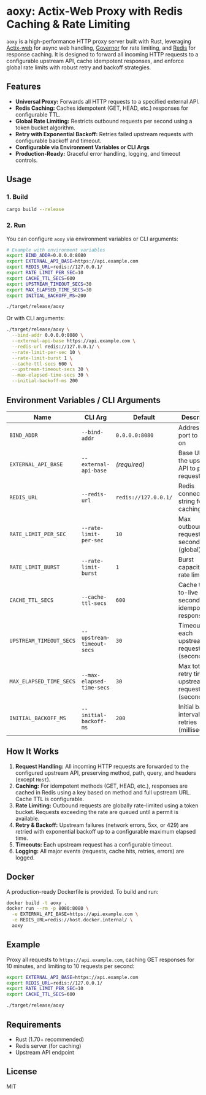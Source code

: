 # aoxy: Actix-Web Proxy with Redis Caching & Rate Limiting

`aoxy` is a high-performance HTTP proxy server built with Rust, leveraging [Actix-web](https://actix.rs/) for async web handling, [Governor](https://docs.rs/governor/) for rate limiting, and [Redis](https://redis.io/) for response caching. It is designed to forward all incoming HTTP requests to a configurable upstream API, cache idempotent responses, and enforce global rate limits with robust retry and backoff strategies.

## Features

- **Universal Proxy:** Forwards all HTTP requests to a specified external API.
- **Redis Caching:** Caches idempotent (GET, HEAD, etc.) responses for configurable TTL.
- **Global Rate Limiting:** Restricts outbound requests per second using a token bucket algorithm.
- **Retry with Exponential Backoff:** Retries failed upstream requests with configurable backoff and timeout.
- **Configurable via Environment Variables or CLI Args**
- **Production-Ready:** Graceful error handling, logging, and timeout controls.

## Usage

### 1. Build

```sh
cargo build --release
```

### 2. Run

You can configure `aoxy` via environment variables or CLI arguments:

```sh
# Example with environment variables
export BIND_ADDR=0.0.0.0:8080
export EXTERNAL_API_BASE=https://api.example.com
export REDIS_URL=redis://127.0.0.1/
export RATE_LIMIT_PER_SEC=10
export CACHE_TTL_SECS=600
export UPSTREAM_TIMEOUT_SECS=30
export MAX_ELAPSED_TIME_SECS=30
export INITIAL_BACKOFF_MS=200

./target/release/aoxy
```

Or with CLI arguments:

```sh
./target/release/aoxy \
  --bind-addr 0.0.0.0:8080 \
  --external-api-base https://api.example.com \
  --redis-url redis://127.0.0.1/ \
  --rate-limit-per-sec 10 \
  --rate-limit-burst 1 \
  --cache-ttl-secs 600 \
  --upstream-timeout-secs 30 \
  --max-elapsed-time-secs 30 \
  --initial-backoff-ms 200
```

## Environment Variables / CLI Arguments

| Name                    | CLI Arg                  | Default                | Description                                                      |
|-------------------------|--------------------------|------------------------|------------------------------------------------------------------|
| `BIND_ADDR`             | `--bind-addr`            | `0.0.0.0:8080`         | Address and port to listen on                                    |
| `EXTERNAL_API_BASE`     | `--external-api-base`    | *(required)*           | Base URL of the upstream API to proxy requests to                |
| `REDIS_URL`             | `--redis-url`            | `redis://127.0.0.1/`   | Redis connection string for caching                              |
| `RATE_LIMIT_PER_SEC`    | `--rate-limit-per-sec`   | `10`                   | Max outbound requests per second (global)                        |
| `RATE_LIMIT_BURST`      | `--rate-limit-burst`     | `1`                    | Burst capacity for rate limiting                                 |
| `CACHE_TTL_SECS`        | `--cache-ttl-secs`       | `600`                  | Cache time-to-live in seconds for idempotent responses           |
| `UPSTREAM_TIMEOUT_SECS` | `--upstream-timeout-secs`| `30`                   | Timeout for each upstream request (seconds)                      |
| `MAX_ELAPSED_TIME_SECS` | `--max-elapsed-time-secs`| `30`                   | Max total retry time for upstream requests (seconds)             |
| `INITIAL_BACKOFF_MS`    | `--initial-backoff-ms`   | `200`                  | Initial backoff interval for retries (milliseconds)              |

## How It Works

1. **Request Handling:** All incoming HTTP requests are forwarded to the configured upstream API, preserving method, path, query, and headers (except `Host`).
2. **Caching:** For idempotent methods (GET, HEAD, etc.), responses are cached in Redis using a key based on method and full upstream URL. Cache TTL is configurable.
3. **Rate Limiting:** Outbound requests are globally rate-limited using a token bucket. Requests exceeding the rate are queued until a permit is available.
4. **Retry & Backoff:** Upstream failures (network errors, 5xx, or 429) are retried with exponential backoff up to a configurable maximum elapsed time.
5. **Timeouts:** Each upstream request has a configurable timeout.
6. **Logging:** All major events (requests, cache hits, retries, errors) are logged.

## Docker

A production-ready Dockerfile is provided. To build and run:

```sh
docker build -t aoxy .
docker run --rm -p 8080:8080 \
  -e EXTERNAL_API_BASE=https://api.example.com \
  -e REDIS_URL=redis://host.docker.internal/ \
  aoxy
```

## Example

Proxy all requests to `https://api.example.com`, caching GET responses for 10 minutes, and limiting to 10 requests per second:

```sh
export EXTERNAL_API_BASE=https://api.example.com
export REDIS_URL=redis://127.0.0.1/
export RATE_LIMIT_PER_SEC=10
export CACHE_TTL_SECS=600

./target/release/aoxy
```

## Requirements

- Rust (1.70+ recommended)
- Redis server (for caching)
- Upstream API endpoint

## License

MIT
